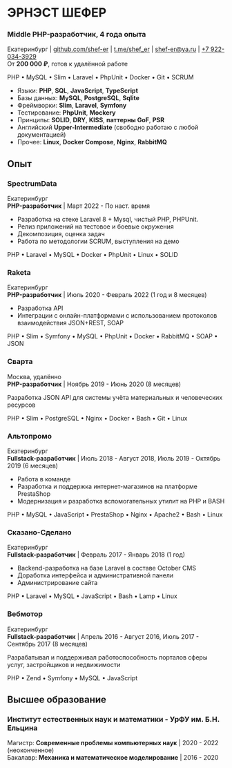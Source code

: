 # ЭРНЭСТ ШЕФЕР

### Middle PHP-разработчик, 4 года опыта

Екатеринбург | [github.com/shef-er](https://github.com/shef-er) | [t.me/shef_er](https://t.me/shef_er) | [shef-er@ya.ru](mailto:shef-er@ya.ru) | [+7 922-034-3929](tel:+79220343929)  
От **200 000 ₽**, готов к удалённой работе

PHP • MySQL • Slim • Laravel • PhpUnit • Docker • Git • SCRUM

* Языки: **PHP**, **SQL**, **JavaScript**, **TypeScript**
* Базы данных: **MySQL**, **PostgreSQL**, **Sqlite**
* Фреймворки: **Slim**, **Laravel**, **Symfony**
* Тестирование: **PhpUnit**, **Mockery**
* Принципы: **SOLID**, **DRY**, **KISS**, **паттерны GoF**, **PSR**
* Английский **Upper-Intermediate** (свободно работаю с любой документацией)
* Прочее: **Linux**, **Docker Compose**, **Nginx**, **RabbitMQ**

## Опыт

### SpectrumData

Екатеринбург  
**PHP-разработчик** | Март 2022 - По наст. время

* Разработка на стеке Laravel 8 + Mysql, чистый PHP, PHPUnit.
* Релиз приложений на тестовое и боевые окружения
* Декомпозиция, оценка задач
* Работа по методологии SCRUM, выступления на демо

PHP • Laravel • MySQL • Docker • PhpUnit • Linux • SOLID

### Raketa

Екатеринбург  
**PHP-разработчик** | Июль 2020 - Февраль 2022 (1 год и 8 месяцев)  

* Разработка API
* Интеграции с онлайн-платформами с использованием протоколов взаимодействия JSON+REST, SOAP

PHP • Slim • Symfony • MySQL • PhpUnit • Docker • RabbitMQ • SOAP • JSON

### Сварта

Москва, удалённо  
**PHP-разработчик** | Ноябрь 2019 - Июнь 2020 (8 месяцев)  

Разработка JSON API для системы учёта материальных и человеческих ресурсов

PHP • Slim • PostgreSQL • Nginx • Docker • Bash • Git • Linux

### Альтопромо

Екатеринбург  
**Fullstack-разработчик** | Июль 2018 - Август 2018, Июль 2019 - Октябрь 2019 (6 месяцев)  

* Работа в команде
* Разработка и поддержка интернет-магазинов на платформе PrestaShop
* Модернизация и разработка вспомогательных утилит на PHP и BASH

PHP • MySQL • JavaScript • PrestaShop • Nginx • Apache2 • Bash • Linux

### Сказано-Сделано

Екатеринбург  
**Fullstack-разработчик** | Февраль 2017 - Январь 2018 (1 год)  

* Backend-разработка на базе Laravel в составе October CMS
* Доработка интерфейса и административной панели
* Администрирование сайта

PHP • Laravel • MySQL • JavaScript • Bash • Lamp • Linux

### Вебмотор

Екатеринбург  
**Fullstack-разработчик** | Апрель 2016 - Август 2016, Июль 2017 - Сентябрь 2017 (8 месяцев)  

Разрабатывал и поддерживал работоспособность порталов сферы услуг, застройщиков и недвижимости

PHP • Zend • Symfony • MySQL • JavaScript

## Высшее образование

### Институт естественных наук и математики - УрФУ им. Б.Н. Ельцина

Магистр: **Современные проблемы компьютерных наук** | 2020 - 2022 (неоконченное)  
Бакалавр: **Механика и математическое моделирование** | 2016 - 2020  
